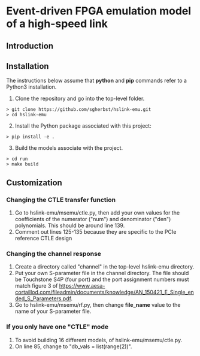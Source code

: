 # Event-driven FPGA emulation model of a high-speed link

## Introduction



## Installation

The instructions below assume that **python** and **pip** commands refer to a Python3 installation.

1. Clone the repository and go into the top-level folder.
```shell
> git clone https://github.com/sgherbst/hslink-emu.git
> cd hslink-emu
```
2. Install the Python package associated with this project:
```shell
> pip install -e .
```
3. Build the models associate with the project.
```shell
> cd run
> make build
```

## Customization

### Changing the CTLE transfer function
1. Go to hslink-emu/msemu/ctle.py, then add your own values for the coefficients of the numerator ("num") and denominator ("den") polynomials.  This should be around line 139.
2. Comment out lines 125-135 because they are specific to the PCIe reference CTLE design

### Changing the channel response
1. Create a directory called "channel" in the top-level hslink-emu directory.
2. Put your own S-parameter file in the channel directory.  The file should be Touchstone S4P (four port) and the port assignment numbers must match figure 3 of https://www.aesa-cortaillod.com/fileadmin/documents/knowledge/AN_150421_E_Single_ended_S_Parameters.pdf.
3. Go to hslink-emu/msemu/rf.py, then change **file_name** value to the name of your S-parameter file.

### If you only have one "CTLE" mode
1. To avoid building 16 different models, of hslink-emu/msemu/ctle.py.
2. On line 85, change to "db_vals = list(range(2))". 
